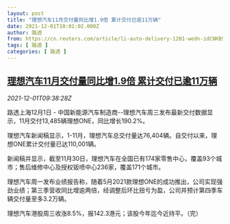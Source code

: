 ```yaml
---
layout: post
title: "理想汽车11月交付量同比增1.9倍 累计交付已逾11万辆"
date: 2021-12-01T10:01:02.000Z
author: 路透
from: https://cn.reuters.com/article/li-auto-delivery-1201-wedn-idCNKBS2IG3G7
tags: [ 路透 ]
categories: [ 路透 ]
---
```

<!--1638352862000-->
[理想汽车11月交付量同比增1.9倍 累计交付已逾11万辆](https://cn.reuters.com/article/li-auto-delivery-1201-wedn-idCNKBS2IG3G7)
------

<div>
<div><i>2021-12-01T09:38:28Z</i></div><p>路透上海12月1日 - 中国新能源汽车制造商--理想汽车周三发布最新交付数据显示，11月交付13,485辆理想ONE，同比增长190.2%。</p><p>理想汽车新闻稿显示，1-11月，理想汽车总交付量达76,404辆。自交付以来，理想ONE累计交付量已达110,001辆。</p><p>新闻稿并显示，截至11月30日，理想汽车在全国已有174家零售中心，覆盖93个城市；售后维修中心及授权钣喷中心236家，覆盖171个城市。</p><p>理想汽车周一发布业绩报告称，随着5月2021款理想ONE的成功推出，公司实现强劲业绩；第三季营收同比增逾两倍，经调整后环比扭亏为盈，公司并预计第四季车辆交付量至多3.2万辆。</p><p>理想汽车港股周三收涨8.5%，报142.3港元；该股今年迄今近持平。（完）</p>
</div>
